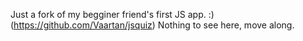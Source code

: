 Just a fork of my begginer friend's first JS app. :) (https://github.com/Vaartan/jsquiz)
Nothing to see here, move along.
